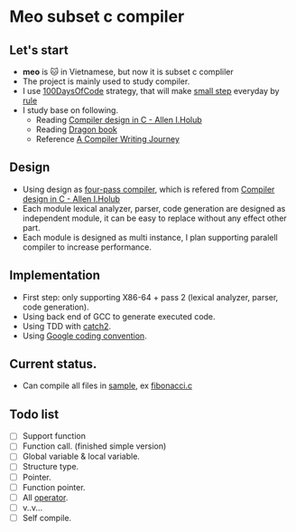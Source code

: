 # Meo subset c compiler

## Let's start
- **meo** is :cat: in Vietnamese, but now  it is subset c compliler
- The project is mainly used to study compiler.
- I use [100DaysOfCode](https://github.com/kallaway/100-days-of-code) strategy, that will make [small step](100days.md) everyday by [rule](https://github.com/kallaway/100-days-of-code/blob/master/rules.md)
- I study base on following.
  - Reading [Compiler design in C - Allen I.Holub](https://holub.com/goodies/compiler/compilerDesignInC.pdf)
  - Reading [Dragon book](https://www.amazon.com/Compilers-Principles-Techniques-Tools-2nd/dp/0321486811)
  - Reference [A Compiler Writing Journey](https://github.com/DoctorWkt/acwj)

## Design
- Using design as [four-pass compiler](system_struct.png), which is refered from [Compiler design in C - Allen I.Holub](https://holub.com/goodies/compiler/compilerDesignInC.pdf)
- Each module lexical analyzer, parser, code generation are designed as independent module, it can be easy to replace without any effect other part.
- Each module is designed as multi instance, I plan supporting paralell compiler to increase performance.

## Implementation
- First step: only supporting X86-64 + pass 2 (lexical analyzer, parser, code generation).
- Using back end of GCC to generate executed code.
- Using TDD with [catch2](https://github.com/catchorg/Catch2).
- Using [Google coding convention](https://google.github.io/styleguide/cppguide.html).

## Current status.
- Can compile all files in [sample](sample), ex [fibonacci.c](sample/fibonacci.c)

## Todo list
- [ ] Support function
- [ ] Function call. (finished simple version)
- [ ] Global variable & local variable.
- [ ] Structure type.
- [ ] Pointer.
- [ ] Function pointer.
- [ ] All [operator](https://en.cppreference.com/w/c/language/operator_precedence).
- [ ] v..v...
- [ ] Self compile.
